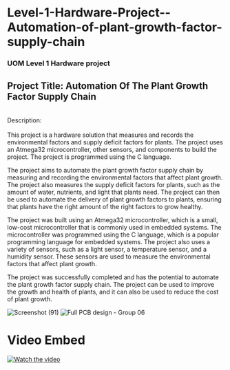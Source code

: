 # Level-1-Hardware-Project--Automation-of-plant-growth-factor-supply-chain
<h3>UOM Level 1 Hardware project</h3>

<h2> Project Title: Automation Of The Plant Growth Factor Supply Chain </h2>
<br>
Description: <br><br>
This project is a hardware solution that measures and records the environmental factors and supply deficit factors for plants. The project uses an Atmega32 microcontroller, other sensors, and components to build the project. The project is programmed using the C language.

The project aims to automate the plant growth factor supply chain by measuring and recording the environmental factors that affect plant growth. The project also measures the supply deficit factors for plants, such as the amount of water, nutrients, and light that plants need. The project can then be used to automate the delivery of plant growth factors to plants, ensuring that plants have the right amount of the right factors to grow healthy.

The project was built using an Atmega32 microcontroller, which is a small, low-cost microcontroller that is commonly used in embedded systems. The microcontroller was programmed using the C language, which is a popular programming language for embedded systems. The project also uses a variety of sensors, such as a light sensor, a temperature sensor, and a humidity sensor. These sensors are used to measure the environmental factors that affect plant growth.

The project was successfully completed and has the potential to automate the plant growth factor supply chain. The project can be used to improve the growth and health of plants, and it can also be used to reduce the cost of plant growth.

![Screenshot (91)](https://user-images.githubusercontent.com/72347305/189924935-963bdc6b-50dc-4180-a7a6-f4e5d43e4db1.png)
![Full PCB design - Group 06](https://user-images.githubusercontent.com/72347305/189925148-04f6badb-59b1-4b20-94ff-2fcb0dd2c876.png)

# Video Embed

[![Watch the video](https://img.youtube.com/vi/ng5BSTPYVFk/0.jpg)](https://youtu.be/ng5BSTPYVFk)

    
